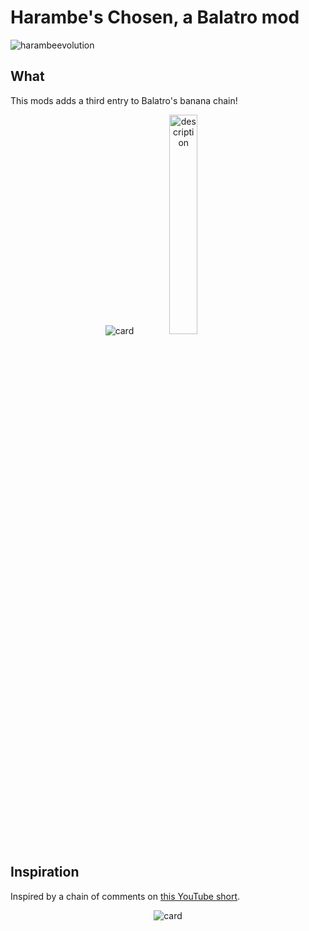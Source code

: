 # Harambe's Chosen, a Balatro mod
![harambeevolution](https://github.com/user-attachments/assets/57636205-2c62-4e75-9750-d080b56c8364)

## What
This mods adds a third entry to Balatro's banana chain!
<div align="center">
    <img src="https://github.com/JulianDeclercq/harambes-chosen/blob/main/assets/originals/1_harambeschosen.png" alt="card">
    <img width="30%" src="https://github.com/JulianDeclercq/harambes-chosen/blob/main/assets/harambedescription.png" alt="description">
</div>

## Inspiration
Inspired by a chain of comments on [this YouTube short](https://www.youtube.com/shorts/zJQsjkq-cQY).

<div align="center">
    <img src="https://github.com/user-attachments/assets/ae90255c-3c4a-46ca-ad08-4055c7b16a2f" alt="card">
</div>


